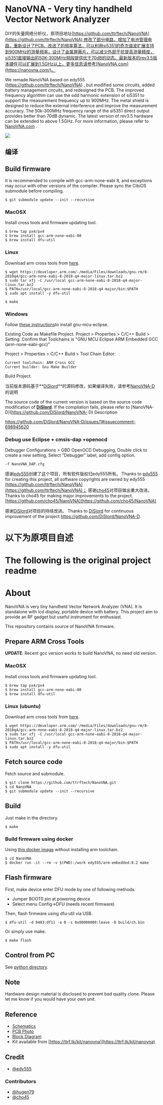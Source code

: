 NanoVNA - Very tiny handheld Vector Network Analyzer
==========================================================
DIY的矢量网络分析仪，原项目地址[https://github.com/ttrftech/NanoVNA](https://github.com/ttrftech/NanoVNA),修改了部分电路，增加了电池管理电路，重新设计了PCB。改进了的频率算法，可以利用si5351的奇次谐波扩展支持到900MHz的测量频率，设计了金属屏蔽片，可以减少外部干扰提高测量精度，si5351直接输出的50K-300MHz频段提供优于70dB的动态。最新版本的rev3.5版本硬件可以扩展到1.5GHz以上，更多信息请参考[NanoVNA.com](https://nanovna.com/)。

We remade NanoVNA based on edy555 (https://github.com/ttrftech/NanoVNA) , but  modified some circuits, added battery management circuits, and redesigned the PCB. The improved frequency algorithm can use the odd harmonic extension of si5351 to support the measurement frequency up to 900MHz. The metal shield is designed to reduce the external interference and improve the measurement accuracy. The 50k-300MHz frequency range of the si5351 direct output provides better than 70dB dynamic. The latest version of rev3.5 hardware can be extended to above 1.5GHz. For more information, please refer to [NanoVNA.com](https://nanovna.com/) .



![](doc/NanoVNA-H-2.jpg)


## 编译
## Build firmware
It is recommended to compile with gcc-arm-none-eabi 8, and exceptions may occur with other versions of the compiler.
Please sync the CibiOS submodule before compiling.

```
$ git submodule update --init --recursive
```



### MacOSX

Install cross tools and firmware updating tool.

```
$ brew tap px4/px4
$ brew install gcc-arm-none-eabi-80
$ brew install dfu-util

```

### Linux

Download arm cross tools from [here](https://developer.arm.com/tools-and-software/open-source-software/developer-tools/gnu-toolchain/gnu-rm/downloads).

```
$ wget https://developer.arm.com/-/media/Files/downloads/gnu-rm/8-2018q4/gcc-arm-none-eabi-8-2018-q4-major-linux.tar.bz2
$ sudo tar xfj -C /usr/local gcc-arm-none-eabi-8-2018-q4-major-linux.tar.bz2
$ PATH=/usr/local/gcc-arm-none-eabi-8-2018-q4-major/bin:$PATH
$ sudo apt install -y dfu-util
```

```
$ make
```



### Windows
Follow [these instructions](https://gnu-mcu-eclipse.github.io/install/)to install gnu-mcu-eclipse.

Existing Code as Makefile Projiect.
Project > Properties > C/C++ Build > Setting:
Confirm that Toolchains is "GNU MCU Eclipse ARM Embedded GCC (arm-none-eabi-gcc)"

Project > Properties > C/C++ Build > Tool Chain Editor:
```
Current toolchain: ARM Cross GCC
Current builder: Gnu Make Builder
```

 Build Project.



当前版本源码基于**[DiSlord](https://github.com/DiSlord)**的源码修改，如果编译失败，请参考[NanoVNA-D](https://github.com/DiSlord/NanoVNA-D)的说明

The source code of the current version is based on the source code modification of **[DiSlord](https://github.com/DiSlord)**. If the compilation fails, please refer to [NanoVNA-D](https://github.com/DiSlord/NanoVNA- D) Description

https://github.com/DiSlord/NanoVNA-D/issues/1#issuecomment-698945620



### Debug use  Eclipse + cmsis-dap +openocd
Debugger Configurations > GBD OpenOCD Debugging, Double click to create a new setting, Select “Debugger“ label, add  config option.
```
-f NanoVNA_DAP.cfg
```





感谢[edy555](https://github.com/edy555)创建了这个项目，所有软件版权归edy555所有。
 Thanks to [edy555](https://github.com/edy555) for creating this project, all software copyrights are owned by edy555
[https://github.com/ttrftech/NanoVNA](https://github.com/ttrftech/NanoVNA)；
感谢[cho45](https://github.com/cho45)对项目做出重大改进。
Thanks to cho45 for making major improvements to the project. [https://github.com/cho45/NanoVNA](https://github.com/cho45/NanoVNA) 

感谢[DiSlord](https://github.com/DiSlord)对项目的持续改进。
Thanks to [DiSlord](https://github.com/DiSlord) for continuous improvement of the project https://github.com/DiSlord/NanoVNA-D.

以下为原项目自述
==========================================================
The following is the original project readme
==========================================================
# About

NanoVNA is very tiny handheld Vector Network Analyzer (VNA). It is standalone with lcd display, portable device with battery. This project aim to provide an RF gadget but useful instrument for enthusiast.

This repository contains source of NanoVNA firmware.

## [](https://github.com/ttrftech/NanoVNA#prepare-arm-cross-tools)Prepare ARM Cross Tools

**UPDATE**: Recent gcc version works to build NanoVNA, no need old version.

### [](https://github.com/ttrftech/NanoVNA#macosx)MacOSX

Install cross tools and firmware updating tool.

```
$ brew tap px4/px4
$ brew install gcc-arm-none-eabi-80
$ brew install dfu-util

```

### [](https://github.com/ttrftech/NanoVNA#linux-ubuntu)Linux (ubuntu)

Download arm cross tools from [here](https://developer.arm.com/tools-and-software/open-source-software/developer-tools/gnu-toolchain/gnu-rm/downloads).

```
$ wget https://developer.arm.com/-/media/Files/downloads/gnu-rm/8-2018q4/gcc-arm-none-eabi-8-2018-q4-major-linux.tar.bz2
$ sudo tar xfj -C /usr/local gcc-arm-none-eabi-8-2018-q4-major-linux.tar.bz2
$ PATH=/usr/local/gcc-arm-none-eabi-8-2018-q4-major/bin:$PATH
$ sudo apt install -y dfu-util

```

## [](https://github.com/ttrftech/NanoVNA#fetch-source-code)Fetch source code

Fetch source and submodule.

```
$ git clone https://github.com/ttrftech/NanoVNA.git
$ cd NanoVNA
$ git submodule update --init --recursive

```

## [](https://github.com/ttrftech/NanoVNA#build)Build

Just make in the directory.

```
$ make

```

### [](https://github.com/ttrftech/NanoVNA#build-firmware-using-docker)Build firmware using docker

Using [this docker image](https://cloud.docker.com/u/edy555/repository/docker/edy555/arm-embedded) without installing arm toolchain.

```
$ cd NanoVNA
$ docker run -it --rm -v $(PWD):/work edy555/arm-embedded:8.2 make

```

## [](https://github.com/ttrftech/NanoVNA#flash-firmware)Flash firmware

First, make device enter DFU mode by one of following methods.

*   Jumper BOOT0 pin at powering device
*   Select menu Config->DFU (needs recent firmware)

Then, flash firmware using dfu-util via USB.

```
$ dfu-util -d 0483:df11 -a 0 -s 0x08000000:leave -D build/ch.bin

```

Or simply use make.

```
$ make flash

```

## [](https://github.com/ttrftech/NanoVNA#control-from-pc)Control from PC

See [python directory](https://github.com/ttrftech/NanoVNA/blob/master/python/README.md).

## [](https://github.com/ttrftech/NanoVNA#note)Note

Hardware design material is disclosed to prevent bad quality clone. Please let me know if you would have your own unit.

## [](https://github.com/ttrftech/NanoVNA#reference)Reference

*   [Schematics](https://github.com/ttrftech/NanoVNA/blob/master/doc/nanovna-sch.pdf)
*   [PCB Photo](https://github.com/ttrftech/NanoVNA/blob/master/doc/nanovna-pcb-photo.jpg)
*   [Block Diagram](https://github.com/ttrftech/NanoVNA/blob/master/doc/nanovna-blockdiagram.png)
*   Kit available from [https://ttrf.tk/kit/nanovna](https://ttrf.tk/kit/nanovna)

## [](https://github.com/ttrftech/NanoVNA#credit)Credit

*   [@edy555](https://github.com/edy555)

### [](https://github.com/ttrftech/NanoVNA#contributors)Contributors

*   [@hugen79](https://github.com/hugen79)
*   [@cho45](https://github.com/cho45)
